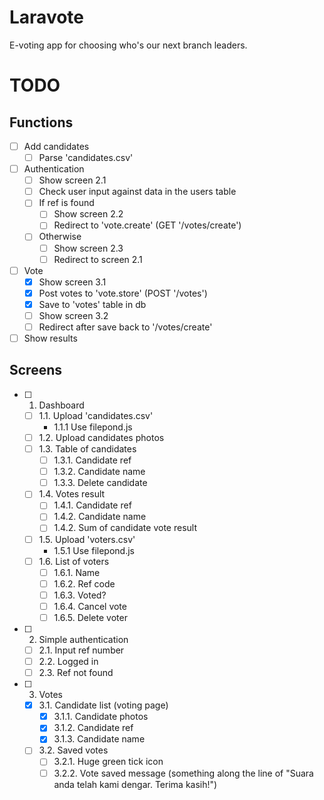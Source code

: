 # Laravote
E-voting app for choosing who's our next branch leaders.

# TODO
## Functions
- [ ] Add candidates
    - [ ] Parse 'candidates.csv'
- [ ] Authentication
    - [ ] Show screen 2.1
    - [ ] Check user input against data in the users table
    - [ ] If ref is found
        - [ ] Show screen 2.2
        - [ ] Redirect to 'vote.create' (GET '/votes/create')
    - [ ] Otherwise
        - [ ] Show screen 2.3
        - [ ] Redirect to screen 2.1
- [ ] Vote
    - [x] Show screen 3.1
    - [x] Post votes to 'vote.store' (POST '/votes')
    - [x] Save to 'votes' table in db
    - [ ] Show screen 3.2
    - [ ] Redirect after save back to '/votes/create'
- [ ] Show results

## Screens
- [ ] 1. Dashboard
    - [ ] 1.1. Upload 'candidates.csv'
        - 1.1.1 Use filepond.js
    - [ ] 1.2. Upload candidates photos
    - [ ] 1.3. Table of candidates
        - [ ] 1.3.1. Candidate ref
        - [ ] 1.3.2. Candidate name
        - [ ] 1.3.3. Delete candidate
    - [ ] 1.4. Votes result
        - [ ] 1.4.1. Candidate ref
        - [ ] 1.4.2. Candidate name
        - [ ] 1.4.2. Sum of candidate vote result
    - [ ] 1.5. Upload 'voters.csv'
        - 1.5.1 Use filepond.js
    - [ ] 1.6. List of voters
        - [ ] 1.6.1. Name
        - [ ] 1.6.2. Ref code
        - [ ] 1.6.3. Voted?
        - [ ] 1.6.4. Cancel vote
        - [ ] 1.6.5. Delete voter
- [ ] 2. Simple authentication
    - [ ] 2.1. Input ref number
    - [ ] 2.2. Logged in
    - [ ] 2.3. Ref not found
- [ ] 3. Votes
    - [x] 3.1. Candidate list (voting page)
        - [x] 3.1.1. Candidate photos
        - [x] 3.1.2. Candidate ref
        - [x] 3.1.3. Candidate name
    - [ ] 3.2. Saved votes
        - [ ] 3.2.1. Huge green tick icon
        - [ ] 3.2.2. Vote saved message (something along the line of "Suara anda telah kami dengar. Terima kasih!")
